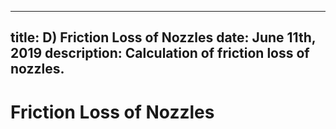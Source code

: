 -----
title:  D) Friction Loss of Nozzles
date: June 11th, 2019
description: Calculation of friction loss of nozzles. 
-----

# Friction Loss of Nozzles